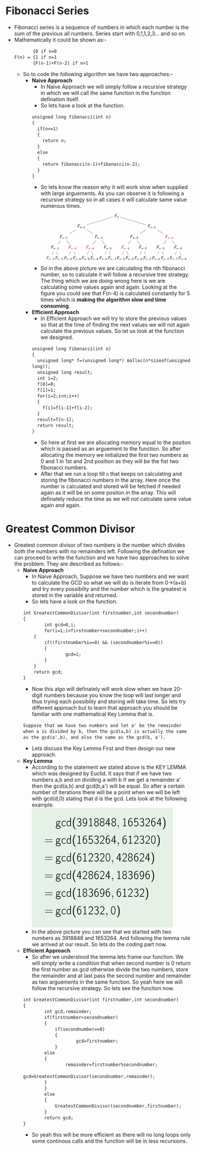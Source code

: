 # Fibonacci Series
- Fibonacci series is a sequence of numbers in which each number is the sum of the previous all numbers. Series start with 0,1,1,2,3... and so on.
- Mathematically it could be shown as:-
  ``` 
         {0 if n=0
  F(n) = {1 if n=1
         {F(n-1)+F(n-2) if n>1
  
  ```
  - So to code the following algorithm we have two approaches:-
    - <b>Naive Approach</b> 
      - In Naive Approach we will simply follow a recursive strategy in which we will call the same function in the function defination itself.
      - So lets have a look at the function.
      ```
      unsigned long fibonacci(int n)
      {
        if(n<=1)
        {
          return n;
        }
        else
        {
          return fibonacci(n-1)+fibonacci(n-2);
        }
      }
      ```
      - So lets know the reason why it will work slow when supplied with large arguements. As you can observe it is following a recursive strategy so in all cases it will calculate same value numerous times.
        ![img](https://github.com/PrajjawalBanati/Algorithms_Toolbox/blob/master/Capture.PNG)
      - So in the above picture we are calculating the nth fibonacci number, so to calculate it will follow a recursive tree strategy. The thing which we are doing wrong here is we are calculating some values again and again. Looking at the figure you could see that F(n-4) is calculated constantly for 5 times which is <b>making the algorithm slow and time consuming</b>.
    - <b>Efficient Approach</b>
      - In Efficient Approach we will try to store the previous values so that at the time of finding the next values we will not again calculate the previous values. So let us look at the function we designed.
      ```
      unsigned long fibonacci(int n)
      {
        unsigned long* f=(unsigned long*) malloc(n*sizeof(unsigned long));
        unsigned long result;
        int i=2;
        f[0]=0;
        f[1]=1;
        for(i=2;i<n;i++)
        {
          f[i]=f[i-1]+f[i-2];
        }  
        result=f[n-1];
        return result;
      }
      ```
      - So here at first we are allocating memory equal to the positon which is passed as an arguement to the function. So after allocating the memory we initialized the first two numbers as 0 and 1 in 1st and 2nd position as they will be the fist two fibonacci numbers.
      - After that we run a loop till `n` that keeps on calculating and storing the fibonacci numbers in the array. Here once the number is calculated and stored will be fetched if needed again as it will be on some positon in the array. This will definately reduce the time as we will not calculate same value again and again. 
# Greatest Common Divisor
- Greatest common divisor of two numbers is the number which divides both the numbers with no remainders left. Following the defination we can proceed to write the function and we have two approaches to solve the problem. They are described as follows:-
	- <b>Naive Approach</b>
		- In Naive Approach, Suppose we have two numbers and we want to calculate the GCD so what we will do is iterate from 0->(a+b) and try every possibilty and the number which is the greatest is stored in the variable and returned.
		- So lets have a look on the function.
		```
		int GreatestCommonDivisor(int firstnumber,int secondnumber)
		{
    			int gcd=0,i;
    			for(i=1;i<firstnumber+secondnumber;i++)
    		{
        		if((firstnumber%i==0) && (secondnumber%i==0))
        		{
            			gcd=i;
        		}
    		}
    		return gcd;
		}
		```
		- Now this algo will definately will work slow when we have 20-digit numbers because you know the loop will last longer and thus trying each possiblity and storing will take time. So lets try different approach but to learn that approach you should be familiar with one mathematical Key Lemma that is.
		```
		Suppose that we have two numbers and let a' be the remainder when a is divided by b, then the gcd(a,b) is actually the same as the gcd(a',b), and also the same as the gcd(b, a').
		```
		- Lets discuss the Key Lemma First and then design our new approach.
	- <b>Key Lemma</b>
		- According to the statement we stated above is the KEY LEMMA which was designed by Euclid. It says that if we have two numbers a,b and on dividing a with b if we get a remainder a' then the gcd(a,b) and gcd(b,a') will be equal. So after a certain number of iterations there will be a point when we will be left with gcd(d,0) stating that d is the gcd. Lets look at the following example.
			![img](https://github.com/PrajjawalBanati/Algorithms_Toolbox/blob/master/Capture_1.PNG)
		- In the above picture you can see that we started with two numbers as 3918848 and 1653264. And following the lemma rule we arrived at our result. So lets do the coding part now.
	- <b>Efficient Approach</b>
		- So after we understood the lemma lets frame our function. We will simply write a condition that when second number is 0 return the first number as gcd otherwise divide the two numbers, store the remainder and at last pass the second number and remainder as two arguements in the same function. So yeah here we will follow the recursive strategy. So lets see the function now.
		```
		int GreatestCommonDivisor(int firstnumber,int secondnumber)
		{
    			int gcd,remainder;
    			if(firstnumber>secondnumber)
    			{
        			if(secondnumber==0)
        			{
            				gcd=firstnumber;
        			}
        		else
        		{
            			remainder=firstnumber%secondnumber;
            			gcd=GreatestCommonDivisor(secondnumber,remainder);
        		}
    			}
    			else
    			{
        			GreatestCommonDivisor(secondnumber,firstnumber);
    			}
    			return gcd;
		}
		```
		- So yeah this will be more efficient as there will no long loops only some continous calls and the function will be in less recursions.
